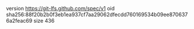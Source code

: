 version https://git-lfs.github.com/spec/v1
oid sha256:88f20b2b0f3eb1ea937cf7aa29062dfecdd760169534b09ee8706376a2feac69
size 436
